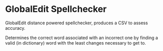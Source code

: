 # GlobalEdit Spellchecker

GlobalEdit distance powered spellchecker, produces a CSV to assess accuracy. 

Determines the correct word associated with an incorrect one by finding a valid (in dictionary) word with the least changes necessary to get to. 

